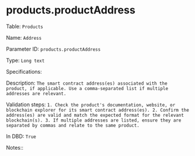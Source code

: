 # products.productAddress

Table: ```Products```

Name: ```Address```

Parameter ID: ```products.productAddress```

Type: ```Long text```

Specifications: 

Description: ```The smart contract address(es) associated with the product, if applicable. Use a comma-separated list if multiple addresses are relevant.```

Validation steps: ```1. Check the product's documentation, website, or blockchain explorer for its smart contract address(es).
2. Confirm the address(es) are valid and match the expected format for the relevant blockchain(s).
3. If multiple addresses are listed, ensure they are separated by commas and relate to the same product.```

In DBD: ```True```

Notes:: 

